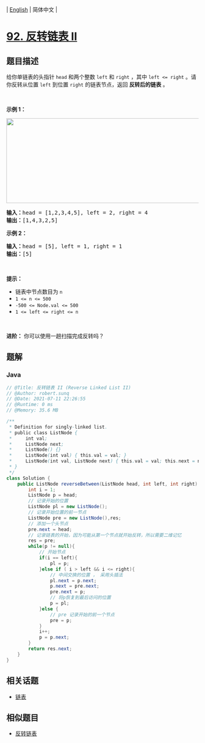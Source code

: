 
| [English](README_EN.md) | 简体中文 |

# [92. 反转链表 II](https://leetcode.cn//problems/reverse-linked-list-ii/)

## 题目描述

给你单链表的头指针 <code>head</code> 和两个整数 <code>left</code> 和 <code>right</code> ，其中 <code>left <= right</code> 。请你反转从位置 <code>left</code> 到位置 <code>right</code> 的链表节点，返回 <strong>反转后的链表</strong> 。
<p> </p>

<p><strong>示例 1：</strong></p>
<img alt="" src="https://assets.leetcode.com/uploads/2021/02/19/rev2ex2.jpg" style="width: 542px; height: 222px;" />
<pre>
<strong>输入：</strong>head = [1,2,3,4,5], left = 2, right = 4
<strong>输出：</strong>[1,4,3,2,5]
</pre>

<p><strong>示例 2：</strong></p>

<pre>
<strong>输入：</strong>head = [5], left = 1, right = 1
<strong>输出：</strong>[5]
</pre>

<p> </p>

<p><strong>提示：</strong></p>

<ul>
	<li>链表中节点数目为 <code>n</code></li>
	<li><code>1 <= n <= 500</code></li>
	<li><code>-500 <= Node.val <= 500</code></li>
	<li><code>1 <= left <= right <= n</code></li>
</ul>

<p> </p>

<p><strong>进阶：</strong> 你可以使用一趟扫描完成反转吗？</p>


## 题解


### Java

```Java
// @Title: 反转链表 II (Reverse Linked List II)
// @Author: robert.sunq
// @Date: 2021-07-11 22:26:55
// @Runtime: 0 ms
// @Memory: 35.6 MB

/**
 * Definition for singly-linked list.
 * public class ListNode {
 *     int val;
 *     ListNode next;
 *     ListNode() {}
 *     ListNode(int val) { this.val = val; }
 *     ListNode(int val, ListNode next) { this.val = val; this.next = next; }
 * }
 */
class Solution {
    public ListNode reverseBetween(ListNode head, int left, int right) {
        int i = 1;
        ListNode p = head;
        // 记录开始的位置
        ListNode pl = new ListNode();
        // 记录开始位置的前一节点
        ListNode pre = new ListNode(),res;
        // 添加一个头节点
        pre.next = head;
        // 记录链表的开始，因为可能从第一个节点就开始反转，所以需要二维记忆
        res = pre;
        while(p != null){
            // 开始节点
            if(i == left){
                pl = p;
            }else if ( i > left && i <= right){
                // 中间交换的位置 ， 采用头插法
                pl.next = p.next;
                p.next = pre.next;
                pre.next = p;
                // 将p恢复到最后访问的位置
                p = pl;
            }else {
                // pre 记录开始的前一个节点
                pre = p;
            }
            i++;
            p = p.next;
        }
        return res.next;
    }
}
```



## 相关话题

- [链表](https://leetcode.cn//tag/linked-list)

## 相似题目


- [反转链表](../reverse-linked-list/README.md)
